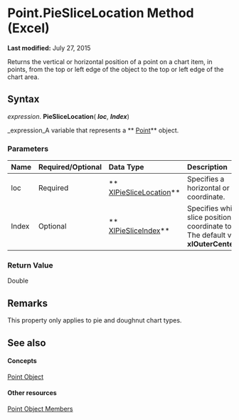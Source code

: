 
# Point.PieSliceLocation Method (Excel)

 **Last modified:** July 27, 2015

Returns the vertical or horizontal position of a point on a chart item, in points, from the top or left edge of the object to the top or left edge of the chart area.

## Syntax

 _expression_. **PieSliceLocation**( **_loc_**,  **_Index_**)

 _expression_A variable that represents a  ** [Point](48ed9aec-2d29-ec4d-8e55-fca13982c358.md)** object.


### Parameters



|**Name**|**Required/Optional**|**Data Type**|**Description**|
|:-----|:-----|:-----|:-----|
|loc|Required| ** [XlPieSliceLocation](d0a2df51-6ab1-8f33-9cdb-29fddc98c058.md)**|Specifies a horizontal or vertical coordinate.|
|Index|Optional| ** [XlPieSliceIndex](04cfc5f3-2a8a-fbd7-e512-4bcd9f524f32.md)**|Specifies which pie slice position coordinate to return. The default value is  **xlOuterCenterPoint**.|

### Return Value

Double


## Remarks

This property only applies to pie and doughnut chart types.


## See also


#### Concepts


 [Point Object](48ed9aec-2d29-ec4d-8e55-fca13982c358.md)
#### Other resources


 [Point Object Members](a533258d-fc3b-9fe1-2a77-a55ecbe7bd7a.md)
